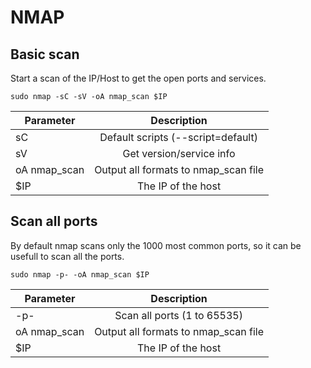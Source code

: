 # NMAP

## Basic scan

Start a scan of the IP/Host to get the open ports and services.

`sudo nmap -sC -sV -oA nmap_scan $IP`

| Parameter        | Description           |
| ------------- |:-------------:| 
| sC | Default scripts (--script=default) | 
| sV | Get version/service info | 
| oA  nmap_scan | Output all formats to nmap_scan file | 
| $IP| The IP of the host | 

## Scan all ports

By default nmap scans only the 1000 most common ports, so it can be usefull to scan all the ports.

`sudo nmap -p- -oA nmap_scan $IP`

| Parameter        | Description           |
| ------------- |:-------------:| 
| -p- | Scan all ports (1 to 65535) | 
| oA  nmap_scan | Output all formats to nmap_scan file | 
| $IP| The IP of the host | 
